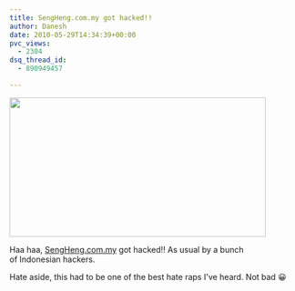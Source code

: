 ```yaml
---
title: SengHeng.com.my got hacked!!
author: Danesh
date: 2010-05-29T14:34:39+00:00
pvc_views:
  - 2304
dsq_thread_id:
  - 890949457

---
```

<img loading="lazy" class="alignnone size-medium wp-image-2158" title="sengheng-hacked" src="/wp-content/uploads/2010/05/sengheng-hacked-450x245.png" alt="" width="450" height="245" srcset="/wp-content/uploads/2010/05/sengheng-hacked-450x245.png 450w, /wp-content/uploads/2010/05/sengheng-hacked-1024x558.png 1024w, /wp-content/uploads/2010/05/sengheng-hacked.png 1025w" sizes="(max-width: 450px) 100vw, 450px" />

Haa haa, [SengHeng.com.my][1] got hacked!! As usual by a bunch of Indonesian hackers.

Hate aside, this had to be one of the best hate raps I've heard. Not bad 😀

 [1]: http://www.senheng.com.my/